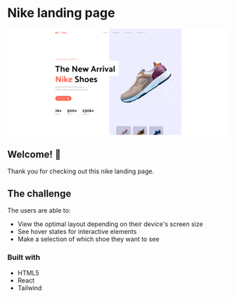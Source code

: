 # Nike landing page

![Design preview for the Social proof section coding challenge](./src/assets/Preview.png)

## Welcome! 👋

Thank you for checking out this nike landing page. 

## The challenge

The users are able to:
- View the optimal layout depending on their device's screen size
- See hover states for interactive elements
- Make a selection of which shoe they want to see

### Built with

- HTML5
- React
- Tailwind
